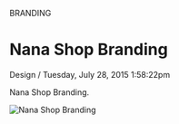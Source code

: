 <p class="type">BRANDING</p>

# Nana Shop Branding

<p class="meta">Design  /  Tuesday, July 28, 2015 1:58:22pm</p>

Nana Shop Branding.

![Nana Shop Branding](https://farooq-agent.web.app/assets/images/works/large/aS4yWxi6_work_image.jpg)

